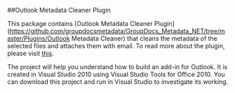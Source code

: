 ##Outlook Metadata Cleaner Plugin

This package contains [Outlook Metadata Cleaner Plugin](https://github.com/groupdocsmetadata/GroupDocs_Metadata_NET/tree/master/Plugins/Outlook Metadata Cleaner) that cleans the metadata of the selected files and attaches them with email. To read more about the plugin, please visit [this](http://groupdocs.com/docs/display/metadatanet/Getting+Starting+with+Outlook+Metadata+Cleaner).


The project will help you understand how to build an add-in for Outlook. It is created in Visual Studio 2010 using Visual Studio Tools for Office 2010. You can download this project and run in Visual Studio to investigate its working.

